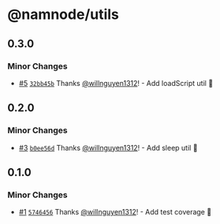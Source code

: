 # @namnode/utils

## 0.3.0

### Minor Changes

- [#5](https://github.com/willnguyen1312/namnode/pull/5)
  [`32bb45b`](https://github.com/willnguyen1312/namnode/commit/32bb45b19f9863914f4d2215e755ef4b6f3c8255) Thanks
  [@willnguyen1312](https://github.com/willnguyen1312)! - Add loadScript util 🚀

## 0.2.0

### Minor Changes

- [#3](https://github.com/willnguyen1312/namnode/pull/3)
  [`b0ee56d`](https://github.com/willnguyen1312/namnode/commit/b0ee56dabbe6438dab3735d8e554f8de1f814562) Thanks
  [@willnguyen1312](https://github.com/willnguyen1312)! - Add sleep util 💞

## 0.1.0

### Minor Changes

- [#1](https://github.com/willnguyen1312/namnode/pull/1)
  [`5746456`](https://github.com/willnguyen1312/namnode/commit/57464569647c2d6e5bd643f1dbb3187e483c71ea) Thanks
  [@willnguyen1312](https://github.com/willnguyen1312)! - Add test coverage 💞
